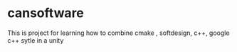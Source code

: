 # cansoftware
This is project for learning how to combine cmake , softdesign, c++, google c++ sytle in a unity 

